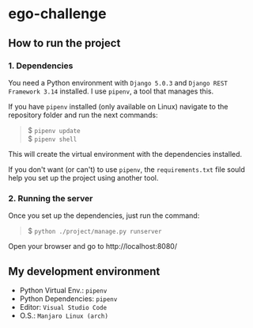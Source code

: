 # ego-challenge

## How to run the project

### 1. Dependencies

You need a Python environment with `Django 5.0.3` and `Django REST Framework 3.14` installed.
I use `pipenv`, a tool that manages this.

If you have `pipenv` installed (only available on Linux) navigate to the repository folder and run the next commands:

> \$ `pipenv update`\
> \$ `pipenv shell`

This will create the virtual environment with the dependencies installed.

If you don't want (or can't) to use `pipenv`, the `requirements.txt` file sould help you set up the project using another tool.

### 2. Running the server

Once you set up the dependencies, just run the command:

> \$ `python ./project/manage.py runserver`

Open your browser and go to http://localhost:8080/

## My development environment

- Python Virtual Env.: `pipenv`
- Python Dependencies: `pipenv`
- Editor: `Visual Studio Code`
- O.S.: `Manjaro Linux (arch)`
